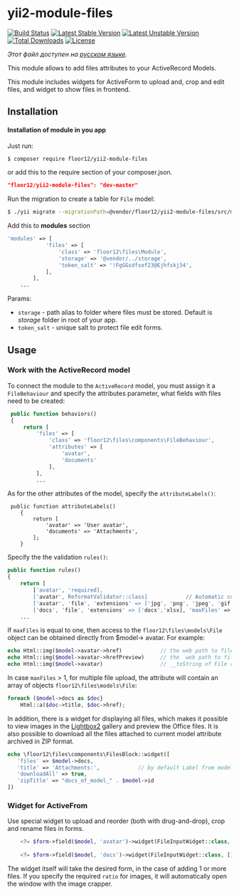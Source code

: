 # yii2-module-files

[![Build Status](https://travis-ci.org/floor12/yii2-module-files.svg?branch=master)](https://travis-ci.org/floor12/yii2-module-files)
[![Latest Stable Version](https://poser.pugx.org/floor12/yii2-module-files/v/stable)](https://packagist.org/packages/floor12/yii2-module-files)
[![Latest Unstable Version](https://poser.pugx.org/floor12/yii2-module-files/v/unstable)](https://packagist.org/packages/floor12/yii2-module-files)
[![Total Downloads](https://poser.pugx.org/floor12/yii2-module-files/downloads)](https://packagist.org/packages/floor12/yii2-module-files)
[![License](https://poser.pugx.org/floor12/yii2-module-files/license)](https://packagist.org/packages/floor12/yii2-module-files)

*Этот файл доступен на [русском языке](README_RU.md).*
 
This module allows to add files attributes to your ActiveRecord Models.

This module includes widgets for ActiveForm to upload and, crop and edit files, and widget to show files in frontend. 

Installation
------------

#### Installation of module in you app

Just run:
```bash
$ composer require floor12/yii2-module-files
```

or add this to the require section of your composer.json.
```json
"floor12/yii2-module-files": "dev-master"
```


Run the migration to create a table for `File` model:
```bash
$ ./yii migrate --migrationPath=@vendor/floor12/yii2-module-files/src/migrations/
```

Add this to **modules** section
```php  
'modules' => [
            'files' => [
                'class' => 'floor12\files\Module',
                'storage' => '@vendor/../storage',
                'token_salt' => '!FgGGsdfsef23@Ejhfskj34',
            ],
        ],
    ...
```

Params:

- `storage` - path alias to folder where files must be stored. Default is *storage* folder in root of your app.
- `token_salt` - unique salt to protect file edit forms.


Usage
-----

### Work with the ActiveRecord model

To connect the module to the `ActiveRecord` model, you must assign it a `FileBehaviour`
and specify the attributes parameter, what fields with files need to be created:

```php 
 public function behaviors()
 {
     return [
         'files' => [
             'class' => 'floor12\files\components\FileBehaviour',
             'attributes' => [
                 'avatar',
                 'documents'
             ],
         ],
         ...
```

As for the other attributes of the model, specify the `attributeLabels()`:

```
 public function attributeLabels()
    {
        return [
            'avatar' => 'User avatar',
            'documents' => 'Attachments',
        ];
    }
```

 Specify the the validation `rules()`:
```php
public function rules()
{
    return [
        ['avatar', 'required],
        ['avatar', ReformatValidator::class]            // Automatic covert image between PNG и JPG
        ['avatar', 'file', 'extensions' => ['jpg', 'png', 'jpeg', 'gif'], 'maxFiles' => 1, 'ratio'=>1], 
        ['docs', 'file', 'extensions' => ['docx','xlsx], 'maxFiles' => 10],
    ...    
```

If `maxFiles` is equal to one, then access to the `floor12\files\models\File` object can be obtained directly from $model-> avatar. For example:
```php
echo Html::img($model->avatar->href)            // the web path to file
echo Html::img($model->avatar->hrefPreview)     // the  web path to file preview, if the file is image
echo Html::img($model->avatar)                  // __toString of File returns the web path
```

In case `maxFiles` > 1, for multiple file upload, the attribute will contain an array of objects `floor12\files\models\File`:

```php
foreach ($model->docs as $doc}
    Html::a($doc->title, $doc->href);
```

In addition, there is a widget for displaying all files, which makes it possible to view images in the [Lightbox2](https://lokeshdhakar.com/projects/lightbox2/)  gallery and preview the Office files. It is also possible to download all the files attached to current model attribute archived in ZIP format.

 ```php
echo \floor12\files\components\FilesBlock::widget([
    'files' => $model->docs, 
    'title' => 'Attachments:',            // by default Label from model will used 
    'downloadAll' => true, 
    'zipTitle' => "docs_of_model_" . $model->id
]) 
```

### Widget for ActiveFrom

Use special widget to upload and reorder (both with drug-and-drop), crop and rename files in forms.

```php
    <?= $form->field($model, 'avatar')->widget(FileInputWidget::class, []) ?>
    
    <?= $form->field($model, 'docs')->widget(FileInputWidget::class, []) ?>
```
The widget itself will take the desired form, in the case of adding 1 or more files.
If you specify the required `ratio` for images, it will automatically open the window with the image crapper.

